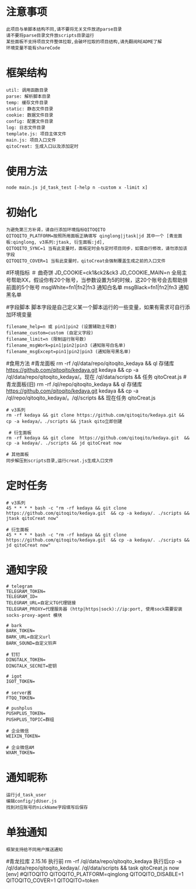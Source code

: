 # 注意事项
	此项目与单脚本结构不同,请不要将无关文件放进parse目录
	请不要将parse目录文件放scripts目录运行
	某些面板不支持项目文件整体拉取,会破坏拉取的项目结构,请先翻阅README了解
	环境变量不能有shareCode 

# 框架结构
	util: 调用函数目录
	parse: 解析脚本目录
    temp: 缓存文件目录
	static: 静态文件目录
	cookie: 数据文件目录
	config:	配置文件目录
	log: 日志文件目录
	template.js: 项目主体文件
	main.js: 项目入口文件
	qitoCreat: 生成入口以及添加定时

# 使用方法
	node main.js jd_task_test [-help n -custom x -limit x]

# 初始化

	为避免第三方补肾，请自行添加环境指标QITOQITO
	QITOQITO_PLATFORM=按照所用面板正确填写 qinglong|jtask|jd 其中一个 [青龙面板:qinglong, v3系列:jtask, 衍生面板:jd],
	QITOQITO_SYNC=1 当有此变量时，面板定时会与定时项目同步，如需自行修改，请勿添加该字段
	QITOQITO_COVER=1 当有此变量时，qitoCreat会强制覆盖生成之前的入口文件

#环境指标
	＃ 曲奇饼
	JD_COOKIE=ck1&ck2&ck3
	JD_COOKIE_MAIN=n 全局主号帮助XX，假设你有20个账号，当参数设置为5的时候，这20个账号会去帮助排前面的5个账号
    msgWhite=fn1|fn2|fn3  通知白名单
    msgBlack=fn1|fn2|fn3  通知黑名单


#字段脚本
    脚本字段是自己定义某一个脚本运行的一些变量，如果有需求可自行添加环境变量
    
    filename_help=n 或 pin1|pin2 (设置辅助主号数)
    filename_custom=custom (自定义字段)
	filename_limit=n (限制运行账号数)
	filename_msgWork=pin1|pin2|pin3 (通知账号白名单)
    filename_msgExcept=pin1|pin2|pin3 (通知账号黑名单)

#食用方法
    #青龙面板
    rm -rf /ql/data/repo/qitoqito_kedaya && ql 存储库 https://github.com/qitoqito/kedaya.git kedaya && cp -a /ql/data/repo/qitoqito_kedaya/。现在 /ql/data/scripts && 任务 qitoCreat.js
    # 青龙面板(旧)
	rm -rf /ql/repo/qitoqito_kedaya && ql 存储库 https://github.com/qitoqito/kedaya.git kedaya && cp -a /ql/repo/qitoqito_kedaya/。/ql/scripts && 现在任务 qitoCreat.js
   
    # v3系列
    rm -rf kedaya && git clone https://github.com/qitoqito/kedaya.git && cp -a kedaya/。./scripts && jtask qito立即创建
    
     # 衍生面板
    rm -rf kedaya && git clone  https://github.com/qitoqito/kedaya.git  && cp -a kedaya/. ./scripts && jd qitoCreat now
    
    # 其他面板
    同步解压到scripts目录,运行creat.js生成入口文件

# 定时任务
    # v3系列
    45 * * * * bash -c "rm -rf kedaya && git clone  https://github.com/qitoqito/kedaya.git  && cp -a kedaya/. ./scripts && jtask qitoCreat now"
    
    # 衍生面板
    45 * * * * bash -c "rm -rf kedaya && git clone  https://github.com/qitoqito/kedaya.git  && cp -a kedaya/. ./scripts && jd qitoCreat now"
	
	 
# 通知字段

	# telegram
	TELEGRAM_TOKEN=
	TELEGRAM_ID=
	TELEGRAM_URL=自定义TG代理链接
	TELEGRAM_PROXY=代理服务器 (http|https|sock)://ip:port, 使用sock需要安装 socks-proxy-agent 模块

	# bark
	BARK_TOKEN=
	BARK_URL=自定义url
	BARK_SOUND=自定义铃声

	# 钉钉
	DINGTALK_TOKEN=
	DINGTALK_SECRET=密钥

	# igot
	IGOT_TOKEN=

	# server酱
	FTQQ_TOKEN=

	# pushplus
	PUSHPLUS_TOKEN=
	PUSHPLUS_TOPIC=群组

	# 企业微信
	WEIXIN_TOKEN=

	# 企业微信AM
	WXAM_TOKEN=

# 通知昵称
	运行jd_task_user
    编辑config/jdUser.js
	找到对应账号的nickName字段填写后保存

# 单独通知
	框架支持给不同用户推送通知
 #青龙拉库 2.15.16
 执行前 rm -rf /ql/data/repo/qitoqito_kedaya
 执行后cp -a /ql/data/repo/qitoqito_kedaya/. /ql/data/scripts && task qitoCreat.js now
 [env]
#QITOQITO
QITOQITO_PLATFORM=qinglong
QITOQITO_DISABLE=1
QITOQITO_COVER=1
QITOQITO=token
 

    
